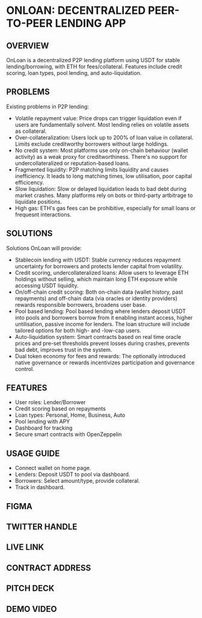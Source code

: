 # ONLOAN: DECENTRALIZED PEER-TO-PEER LENDING APP

## OVERVIEW
OnLoan is a decentralized P2P lending platform using USDT for stable lending/borrowing, with ETH for fees/collateral. Features include credit scoring, loan types, pool lending, and auto-liquidation.

## PROBLEMS
Existing problems in P2P lending:
- Volatile repayment value: Price drops can trigger liquidation even if users are fundamentally solvent. Most lending relies on volatile assets as collateral. 
- Over-collateralization: Users lock up to 200% of loan value in collateral. Limits exclude creditworthy borrowers without large holdings.
- No credit system: Most platforms use only on-chain behaviour (wallet activity) as a weak proxy for creditworthiness. There's no support for undercollateralized or reputation-based loans.
- Fragmented liquidity: P2P matching limits liquidity and causes inefficiency. It leads to long matching times, low utilisation, poor capital efficicency.
- Slow liquidation: Slow or delayed liquidation leads to bad debt during market crashes. Many platforms rely on bots or third-party artbitrage to liquidate positions.
- High gas: ETH's gas fees can be prohibitive, especially for small loans or frequesnt interactions.

## SOLUTIONS
Solutions OnLoan will provide:
- Stablecoin lending with USDT: Stable currency reduces repayment uncertainty for borrowers and protects lender capital from volatility.
- Credit scoring, undercollateralized loans: Allow users to leverage ETH holdings without selling, which maintain long ETH exposure while accessing USDT liquidity.
- On/off-chain credit scoring: Both on-chain data (wallet history, past repayments) and off-chain data (via oracles or identity providers) rewards responsible borrowers, broadens user base.
- Pool based lending: Pool based lending where lenders deposit USDT into pools and borrowers borrow from it enabling instant access, higher untilisation, passive income for lenders. The loan structure will include tailored options for both high- and -low-cap users.
- Auto-liquidation system: Smart contracts based on real time oracle prices and pre-set thresholds prevent losses during crashes, prevents bad debt, improves trust in the system.
- Dual token economy for fees and rewards: The optionally introduced native governance or rewards incentivizes participation and governance control.

## FEATURES
- User roles: Lender/Borrower
- Credit scoring based on repayments
- Loan types: Personal, Home, Business, Auto
- Pool lending with APY 
- Dashboard for tracking
- Secure smart contracts with OpenZeppelin

## USAGE GUIDE
- Connect wallet on home page.
- Lenders: Deposit USDT to pool via dashboard.
- Borrowers: Select amount/type, provide collateral.
- Track in dashboard.

## FIGMA

## TWITTER HANDLE

## LIVE LINK

## CONTRACT ADDRESS

## PITCH DECK

## DEMO VIDEO
